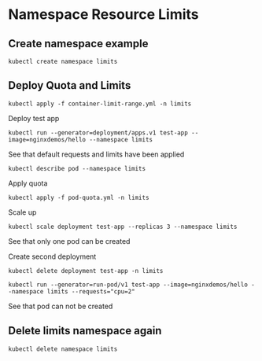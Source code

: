 # Namespace Resource Limits


## Create namespace example

```
kubectl create namespace limits
```

## Deploy Quota and Limits

```
kubectl apply -f container-limit-range.yml -n limits
```

Deploy test app

```
kubectl run --generator=deployment/apps.v1 test-app --image=nginxdemos/hello --namespace limits
```

See that default requests and limits have been applied

```
kubectl describe pod --namespace limits
```

Apply quota

```
kubectl apply -f pod-quota.yml -n limits
```

Scale up

```
kubectl scale deployment test-app --replicas 3 --namespace limits
```

See that only one pod can be created

Create second deployment

```
kubectl delete deployment test-app -n limits

kubectl run --generator=run-pod/v1 test-app --image=nginxdemos/hello --namespace limits --requests="cpu=2"
```

See that pod can not be created

## Delete limits namespace again

```
kubectl delete namespace limits
```
